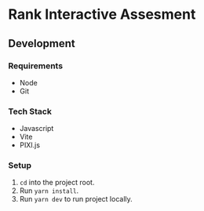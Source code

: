 # Rank Interactive Assesment

## Development

### Requirements

- Node
- Git

### Tech Stack

- Javascript
- Vite
- PIXI.js

### Setup

1. `cd` into the project root.
2. Run `yarn install`.
3. Run `yarn dev` to run project locally.

